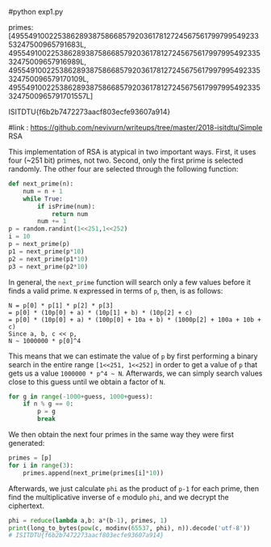 #python exp1.py

primes: [4955491002253862893875866857920361781272456756179979954923353247500965791683L, 49554910022538628938758668579203617812724567561799799549233532475009657916989L, 495549100225386289387586685792036178127245675617997995492335324750096579170109L, 4955491002253862893875866857920361781272456756179979954923353247500965791701557L]

ISITDTU{f6b2b7472273aacf803ecfe93607a914}




#link : https://github.com/nevivurn/writeups/tree/master/2018-isitdtu/Simple RSA

This implementation of RSA is atypical in two important ways. First, it uses
four (~251 bit) primes, not two. Second, only the first prime is selected
randomly. The other four are selected through the following function:

```python
def next_prime(n):
    num = n + 1
    while True:
        if isPrime(num):
            return num
        num += 1
p = random.randint(1<<251,1<<252)
i = 10
p = next_prime(p)
p1 = next_prime(p*10)
p2 = next_prime(p1*10)
p3 = next_prime(p2*10)
```

In general, the `next_prime` function will search only a few values before it
finds a valid prime. `N` expressed in terms of `p`, then, is as follows:

	N = p[0] * p[1] * p[2] * p[3]
	= p[0] * (10p[0] + a) * (10p[1] + b) * (10p[2] + c)
	= p[0] * (10p[0] + a) * (100p[0] + 10a + b) * (1000p[2] + 100a + 10b + c)
	Since a, b, c << p,
	N ~ 1000000 * p[0]^4

This means that we can estimate the value of `p` by first performing a binary
search in the entire range `[1<<251, 1<<252]` in order to get a value of `p`
that gets us a value `1000000 * p^4 ~ N`. Afterwards, we can simply search
values close to this guess until we obtain a factor of `N`.

```python
for g in range(-1000+guess, 1000+guess):
    if n % g == 0:
        p = g
        break
```

We then obtain the next four primes in the same way they were first generated:

```python
primes = [p]
for i in range(3):
    primes.append(next_prime(primes[i]*10))
```

Afterwards, we just calculate `phi` as the product of `p-1` for each prime, then
find the multiplicative inverse of `e` modulo `phi`, and we decrypt the
ciphertext.

```python
phi = reduce(lambda a,b: a*(b-1), primes, 1)
print(long_to_bytes(pow(c, modinv(65537, phi), n)).decode('utf-8'))
# ISITDTU{f6b2b7472273aacf803ecfe93607a914}
```